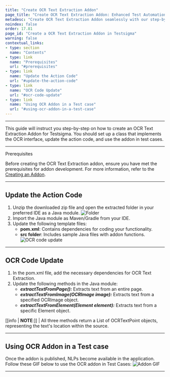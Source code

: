 ```yaml
---
title: "Create OCR Text Extraction Addon"
page_title: "Create OCR Text Extraction Addon: Enhanced Test Automation"
metadesc: "Create OCR Text Extraction Addon seamlessly with our step-by-step guide. Extract text from pages, images, and elements effortlessly. Enhance your testing."
noindex: false
order: 17.81
page_id: "Create a OCR Text Extraction Addon in Testsigma"
warning: false
contextual_links:
- type: section
  name: "Contents"
- type: link
  name: "Prerequisites"
  url: "#prerequisites"
- type: link
  name: "Update the Action Code"
  url: "#update-the-action-code"
- type: link
  name: "OCR Code Update"
  url: "#ocr-code-update"
- type: link
  name: "Using OCR Addon in a Test case"
  url: "#using-ocr-addon-in-a-test-case"
---
```


---

This guide will instruct you step-by-step on how to create an OCR Text Extraction Addon for Testsigma. You should set up a class that implements the OCR interface, update the action code, and use the addon in test cases.

---

<p id="prerequisites">Prerequisites</p>

Before creating the OCR Text Extraction addon, ensure you have met the prerequisites for addon development. For more information, refer to the [Creating an Addon](https://testsigma.com/docs/addons/create/).

---

## **Update the Action Code**

1. Unzip the downloaded zip file and open the extracted folder in your preferred IDE as a Java module. ![Folder](https://s3.amazonaws.com/static-docs.testsigma.com/new_images/projects/applications/folder.png)
2. Import the Java module as Maven/Gradle from your IDE.
3. Update the following template files:
    - **pom.xml**: Contains dependencies for coding your functionality.
    - **src folder**: Includes sample Java files with addon functions.
![OCR code update](https://s3.amazonaws.com/static-docs.testsigma.com/new_images/projects/applications/ocr.png)

---

## **OCR Code Update**

1. In the pom.xml file, add the necessary dependencies for OCR Text Extraction.
2. Update the following methods in the Java module:
    - ***extractTextFromPage():*** Extracts text from an entire page.
    - ***extractTextFromImage(OCRImage image):*** Extracts text from a specified OCRImage object.
    - ***extractTextFromElement(Element element):*** Extracts text from a specific Element object.

[[info | **NOTE**:]]
| All three methods return a List of OCRTextPoint objects, representing the text's location within the source.

---

## **Using OCR Addon in a Test case**

Once the addon is published, NLPs become available in the application. Follow these GIF below to use the OCR addon in Test Cases: ![Addon GIF](https://s3.amazonaws.com/static-docs.testsigma.com/new_images/projects/applications/ocr_text_extraction_addon.gif)

---
